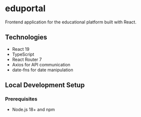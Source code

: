 # eduportal

Frontend application for the educational platform built with React.

## Technologies

- React 19
- TypeScript
- React Router 7
- Axios for API communication
- date-fns for date manipulation

## Local Development Setup

### Prerequisites

- Node.js 18+ and npm
